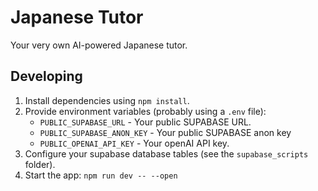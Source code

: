 # Japanese Tutor

Your very own AI-powered Japanese tutor.


## Developing

1. Install dependencies using `npm install`.
2. Provide environment variables (probably using a `.env` file):
   * `PUBLIC_SUPABASE_URL` - Your public SUPABASE URL.
   * `PUBLIC_SUPABASE_ANON_KEY` - Your public SUPABASE anon key
   * `PUBLIC_OPENAI_API_KEY` - Your openAI API key.
3. Configure your supabase database tables (see the `supabase_scripts` folder).
4. Start the app: `npm run dev -- --open`
